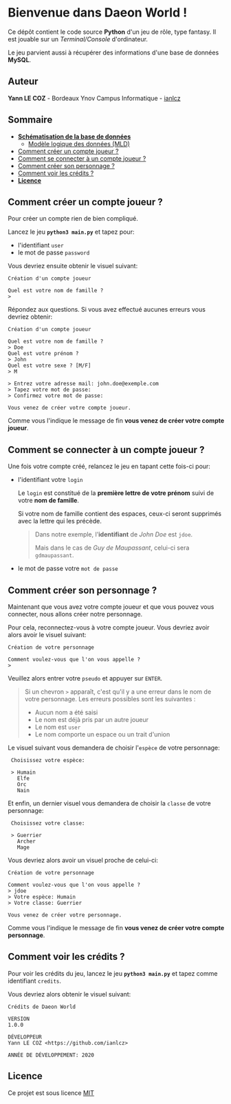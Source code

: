 # Bienvenue dans Daeon World !

Ce dépôt contient le code source **Python** d'un jeu de rôle, type fantasy. Il est jouable sur un _Terminal/Console_ d'ordinateur.

Le jeu parvient aussi à récupérer des informations d'une base de données **MySQL**.

## Auteur

**Yann LE COZ** - Bordeaux Ynov Campus Informatique - [ianlcz](https://github.com/ianlcz)

## Sommaire

- [**Schématisation de la base de données**](./assets/img/merise)
  - [Modèle logique des données (MLD)](./assets/img/merise/mld.png)
- [Comment créer un compte joueur ?](#comment-créer-un-compte-joueur)
- [Comment se connecter à un compte joueur ?](#comment-se-connecter-à-un-compte-joueur)
- [Comment créer son personnage ?](#comment-créer-son-personnage)
- [Comment voir les crédits ?](#comment-voir-les-crédits)
- [**Licence**](#licence)

## Comment créer un compte joueur ?

Pour créer un compte rien de bien compliqué.

Lancez le jeu **`python3 main.py`** et tapez pour:

- l'identifiant `user`
- le mot de passe `password`

Vous devriez ensuite obtenir le visuel suivant:

```
Création d'un compte joueur

Quel est votre nom de famille ?
>
```

Répondez aux questions. Si vous avez effectué aucunes erreurs vous devriez obtenir:

```
Création d'un compte joueur

Quel est votre nom de famille ?
> Doe
Quel est votre prénom ?
> John
Quel est votre sexe ? [M/F]
> M

> Entrez votre adresse mail: john.doe@exemple.com
> Tapez votre mot de passe:
> Confirmez votre mot de passe:

Vous venez de créer votre compte joueur.
```

Comme vous l'indique le message de fin **vous venez de créer votre compte joueur**.

## Comment se connecter à un compte joueur ?

Une fois votre compte créé, relancez le jeu en tapant cette fois-ci pour:

- l'identifiant votre `login`

  Le `login` est constitué de la **première lettre de votre prénom** suivi de votre **nom de famille**.

  Si votre nom de famille contient des espaces, ceux-ci seront supprimés avec la lettre qui les précède.

  > Dans notre exemple, l'**identifiant** de _John Doe_ est `jdoe`.
  >
  > Mais dans le cas de _Guy de Maupassant_, celui-ci sera `gdmaupassant`.

- le mot de passe votre `mot de passe`

## Comment créer son personnage ?

Maintenant que vous avez votre compte joueur et que vous pouvez vous connecter, nous allons créer notre personnage.

Pour cela, reconnectez-vous à votre compte joueur.
Vous devriez avoir alors avoir le visuel suivant:

```
Création de votre personnage

Comment voulez-vous que l'on vous appelle ?
>
```

Veuillez alors entrer votre `pseudo` et appuyer sur `ENTER`.

> Si un chevron `>` apparaît, c'est qu'il y a une erreur dans le nom de votre personnage. Les erreurs possibles sont les suivantes :
>
> - Aucun nom a été saisi
> - Le nom est déjà pris par un autre joueur
> - Le nom est `user`
> - Le nom comporte un espace ou un trait d'union

Le visuel suivant vous demandera de choisir l'`espèce` de votre personnage:

```
 Choisissez votre espèce:

 > Humain
   Elfe
   Orc
   Nain
```

Et enfin, un dernier visuel vous demandera de choisir la `classe` de votre personnage:

```
 Choisissez votre classe:

 > Guerrier
   Archer
   Mage
```

Vous devriez alors avoir un visuel proche de celui-ci:

```
Création de votre personnage

Comment voulez-vous que l'on vous appelle ?
> jdoe
> Votre espèce: Humain
> Votre classe: Guerrier

Vous venez de créer votre personnage.
```

Comme vous l'indique le message de fin **vous venez de créer votre compte personnage**.

## Comment voir les crédits ?

Pour voir les crédits du jeu, lancez le jeu **`python3 main.py`** et tapez comme identifiant `credits`.

Vous devriez alors obtenir le visuel suivant:

```
Crédits de Daeon World

VERSION
1.0.0

DÉVELOPPEUR
Yann LE COZ <https://github.com/ianlcz>

ANNÉE DE DÉVELOPPEMENT: 2020
```

## Licence

Ce projet est sous licence [MIT](./LICENSE)
